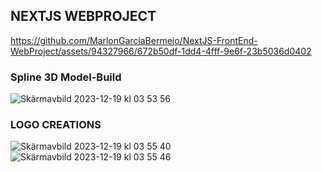 ## NEXTJS WEBPROJECT
https://github.com/MarlonGarciaBermejo/NextJS-FrontEnd-WebProject/assets/94327966/672b50df-1dd4-4fff-9e6f-23b5036d0402

### Spline 3D Model-Build
![Skärmavbild 2023-12-19 kl  03 53 56](https://github.com/MarlonGarciaBermejo/NextJS-FrontEnd-WebProject/assets/94327966/ba16441f-fb02-4b5d-abad-22778d116084)

### LOGO CREATIONS
![Skärmavbild 2023-12-19 kl  03 55 40](https://github.com/MarlonGarciaBermejo/NextJS-FrontEnd-WebProject/assets/94327966/858e429c-78f8-4ad8-bd5c-05c48905b974)
![Skärmavbild 2023-12-19 kl  03 55 46](https://github.com/MarlonGarciaBermejo/NextJS-FrontEnd-WebProject/assets/94327966/201e489a-9793-4574-bfb2-fe14d38f4c19)
